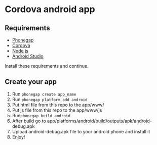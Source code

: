 Cordova  android app
==============
## Requirements
* <a href="http://phonegap.com/" target="_blank">Phonegap </a>
* <a href="https://cordova.apache.org/" target="_blank">Cordova </a>
* <a href="https://nodejs.org/en/" target="_blank">Node js </a>  
* <a href="https://developer.android.com/studio/index.html" target="_blank">Android Studio</a>  

Install these requirements and continue.
## Create your app
1. Run `phonegap create app_name`
2. Run `phonegap platform add android` 
3. Put html file from this repo to the app/www/
4. Put js file from this repo to the app/www/js
5. Run`phonegap build android`
6. After build go to app/platforms/android/build/outputs/apk/android-debug.apk
7. Upload android-debug.apk file to your android phone and install it
8. Enjoy!
